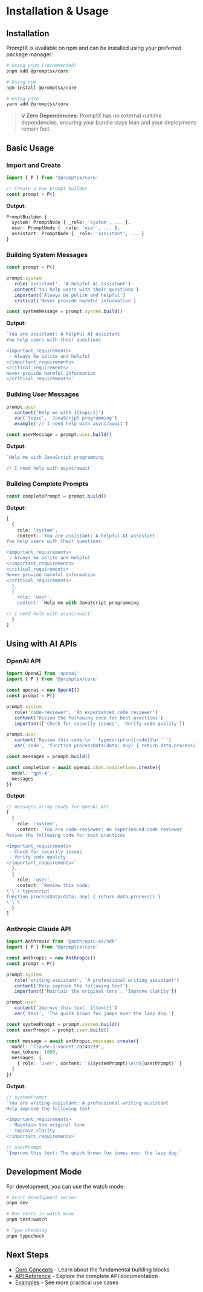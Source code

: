 # Installation & Usage

## Installation

PromptX is available on npm and can be installed using your preferred package manager:

```bash
# Using pnpm (recommended)
pnpm add @promptsx/core

# Using npm
npm install @promptsx/core

# Using yarn
yarn add @promptsx/core
```

> **💡 Zero Dependencies**: PromptX has no external runtime dependencies, ensuring your bundle stays lean and your deployments remain fast.

## Basic Usage

### Import and Create

```typescript
import { P } from '@promptsx/core'

// Create a new prompt builder
const prompt = P()
```

**Output:**
```typescript
PromptBuilder {
  system: PromptNode { _role: 'system', ... },
  user: PromptNode { _role: 'user', ... },
  assistant: PromptNode { _role: 'assistant', ... }
}
```

### Building System Messages

```typescript
const prompt = P()

prompt.system
  .role('assistant', 'A helpful AI assistant')
  .content('You help users with their questions')
  .important('Always be polite and helpful')
  .critical('Never provide harmful information')

const systemMessage = prompt.system.build()
```

**Output:**
```typescript
`You are assistant: A helpful AI assistant
You help users with their questions

<important_requirements>
 - Always be polite and helpful
</important_requirements>
<critical_requirements>
Never provide harmful information
</critical_requirements>`
```

### Building User Messages

```typescript
prompt.user
  .content('Help me with {{topic}}')
  .var('topic', 'JavaScript programming')
  .example('// I need help with async/await')

const userMessage = prompt.user.build()
```

**Output:**
```typescript
`Help me with JavaScript programming

// I need help with async/await`
```

### Building Complete Prompts

```typescript
const completePrompt = prompt.build()
```

**Output:**
```typescript
[
  {
    role: 'system',
    content: `You are assistant: A helpful AI assistant
You help users with their questions

<important_requirements>
 - Always be polite and helpful
</important_requirements>
<critical_requirements>
Never provide harmful information
</critical_requirements>
  },
  {
    role: 'user',
    content: `Help me with JavaScript programming

// I need help with async/await`
  }
]
```

## Using with AI APIs

### OpenAI API

```typescript
import OpenAI from 'openai'
import { P } from '@promptsx/core'

const openai = new OpenAI()
const prompt = P()

prompt.system
  .role('code-reviewer', 'An experienced code reviewer')
  .content('Review the following code for best practices')
  .important(['Check for security issues', 'Verify code quality'])

prompt.user
  .content('Review this code:\n```typescript\n{{code}}\n```')
  .var('code', 'function processData(data: any) { return data.process() }')

const messages = prompt.build()

const completion = await openai.chat.completions.create({
  model: 'gpt-4',
  messages
})
```

**Output:**
```typescript
// messages array ready for OpenAI API
[
  {
    role: 'system',
    content: `You are code-reviewer: An experienced code reviewer
Review the following code for best practices

<important_requirements>
 - Check for security issues
 - Verify code quality
</important_requirements>`
  },
  {
    role: 'user',
    content: `Review this code:
\`\`\`typescript
function processData(data: any) { return data.process() }
\`\`\``
  }
]
```

### Anthropic Claude API

```typescript
import Anthropic from '@anthropic-ai/sdk'
import { P } from '@promptsx/core'

const anthropic = new Anthropic()
const prompt = P()

prompt.system
  .role('writing-assistant', 'A professional writing assistant')
  .content('Help improve the following text')
  .important(['Maintain the original tone', 'Improve clarity'])

prompt.user
  .content('Improve this text: {{text}}')
  .var('text', 'The quick brown fox jumps over the lazy dog.')

const systemPrompt = prompt.system.build()
const userPrompt = prompt.user.build()

const message = await anthropic.messages.create({
  model: 'claude-3-sonnet-20240229',
  max_tokens: 1000,
  messages: [
    { role: 'user', content: `${systemPrompt}\n\n${userPrompt}` }
  ]
})
```

**Output:**
```typescript
// systemPrompt
`You are writing-assistant: A professional writing assistant
Help improve the following text

<important_requirements>
 - Maintain the original tone
 - Improve clarity
</important_requirements>`

// userPrompt
`Improve this text: The quick brown fox jumps over the lazy dog.`
```

## Development Mode

For development, you can use the watch mode:

```bash
# Start development server
pnpm dev

# Run tests in watch mode
pnpm test:watch

# Type checking
pnpm typecheck
```

## Next Steps

- [Core Concepts](/guide/concepts) - Learn about the fundamental building blocks
- [API Reference](/guide/api) - Explore the complete API documentation
- [Examples](/guide/examples) - See more practical use cases
